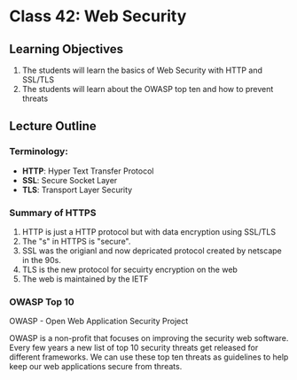 Class 42: Web Security
=====================================

## Learning Objectives
1. The students will learn the basics of Web Security with HTTP and SSL/TLS
2. The students will learn about the OWASP top ten and how to prevent threats
 
## Lecture Outline

### Terminology: 
- **HTTP**: Hyper Text Transfer Protocol
- **SSL**: Secure Socket Layer
- **TLS**: Transport Layer Security

### Summary of HTTPS
1. HTTP is just a HTTP protocol but with data encryption
using SSL/TLS
2. The "s" in HTTPS is "secure".
3. SSL was the origianl and now depricated protocol created by netscape in the 90s.
3. TLS is the new protocol for secuirty encryption on the web
4. The web is maintained by the IETF

### OWASP Top 10
OWASP - Open Web Application Security Project

OWASP is a non-profit that focuses on improving the security web software. 
Every few years a new list of top 10 security threats get released for different 
frameworks. We can use these top ten threats as guidelines to help keep our web
applications secure from threats. 





